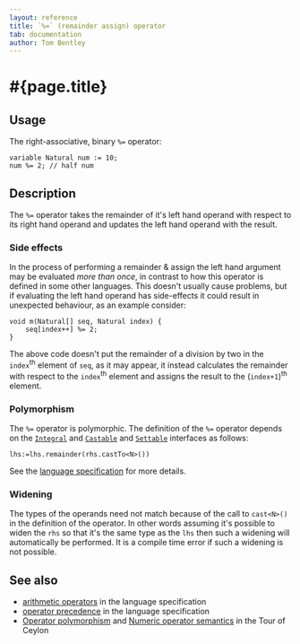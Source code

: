 ```yaml
---
layout: reference
title: `%=` (remainder assign) operator
tab: documentation
author: Tom Bentley
---
```


# #{page.title}

## Usage 

The right-associative, binary `%=` operator:

    variable Natural num := 10;
    num %= 2; // half num 

## Description

The `%=` operator takes the remainder of it's left hand operand with respect to 
its right hand operand and updates the left hand operand with the result.

### Side effects

In the process of performing a remainder & assign the left hand argument 
may be evaluated *more than once*, in contrast to how this operator is defined
in some other languages. This doesn't usually cause problems, but if evaluating
the left hand operand has side-effects it could result in unexpected behaviour,
as an example consider:

    void m(Natural[] seq, Natural index) {
        seq[index++] %= 2;
    }

The above code doesn't put the remainder of a division by two in the 
`index`<sup>th</sup> element of `seq`, as it 
may appear, it instead calculates the remainder with respect to 
the `index`<sup>th</sup> element and 
assigns the result to the (`index+1`)<sup>th</sup> element.

### Polymorphism

The `%=` operator is polymorphic. The definition of the `%=` operator depends 
on the [`Integral`](../../ceylon.language/Integral) and 
[`Castable`](../../ceylon.language/Castable) and
[`Settable`](../../ceylon.language/Settable) interfaces as follows:

    lhs:=lhs.remainder(rhs.castTo<N>())

See the [language specification](#{site.urls.spec}#arithmetic) for more details.

### Widening

The types of the operands need not match because of the call to `cast<N>()` 
in the definition of the operator. In other words assuming it's possible to 
widen the `rhs` so that it's the same type as the `lhs` then 
such a widening will automatically be performed. It is a compile time error if 
such a widening is not possible.

## See also

* [arithmetic operators](#{site.urls.spec}#arithmetic) in the 
  language specification
* [operator precedence](#{site.urls.spec}#operatorprecedence) in the 
  language specification
* [Operator polymorphism](/documentation/tour/language-module/#operator_polymorphism) 
  and 
  [Numeric operator semantics](/documentation/tour/language-module/#numeric_operator_semantics) 
  in the Tour of Ceylon
